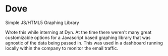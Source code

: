 Dove
====

Simple JS/HTML5 Graphing Library

Wrote this while interning at Dyn. At the time there weren't many great customizable options for a Javascript based graphing library that was agnostic of the data being passed in. This was used in a dashboard running locally within the company to monitor the email traffic.
